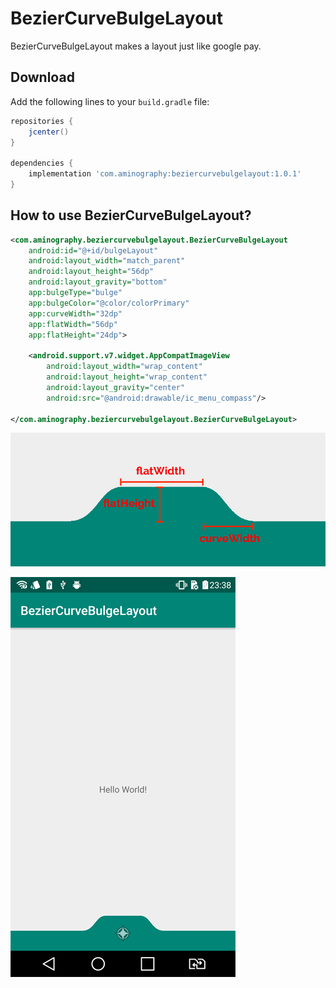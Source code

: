 # BezierCurveBulgeLayout
BezierCurveBulgeLayout makes a layout just like google pay.

Download
--------
Add the following lines to your `build.gradle` file:

```gradle
repositories {
    jcenter()
}
  
dependencies {
    implementation 'com.aminography:beziercurvebulgelayout:1.0.1'
}
```

How to use BezierCurveBulgeLayout?
--------

```xml
<com.aminography.beziercurvebulgelayout.BezierCurveBulgeLayout
    android:id="@+id/bulgeLayout"
    android:layout_width="match_parent"
    android:layout_height="56dp"
    android:layout_gravity="bottom"
    app:bulgeType="bulge"
    app:bulgeColor="@color/colorPrimary"
    app:curveWidth="32dp"
    app:flatWidth="56dp"
    app:flatHeight="24dp">

    <android.support.v7.widget.AppCompatImageView
        android:layout_width="wrap_content"
        android:layout_height="wrap_content"
        android:layout_gravity="center"
        android:src="@android:drawable/ic_menu_compass"/>

</com.aminography.beziercurvebulgelayout.BezierCurveBulgeLayout>
```

![Example](images/attributes.png)

![Example](images/screenshot.png)
